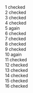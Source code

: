 1 checked
<br>
2 checked
<br>
3 checked
<br>
4 checked
<br>
5 again
<br>
6 checked
<br>
7 checked
<br>
8 checked
<br>
9 checked
<br>
10 again
<br>
11 checked
<br>
12 checked
<br>
13 checked
<br>
14 checked
<br>
15 checked
<br>
16 checked
